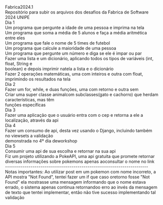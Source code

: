 Fabrica2024.1<br/>
Repositório para subir os arquivos dos desafios da Fabrica de Software 2024 UNIPE<br/>
Dia 1<br/>
Um programa que pergunte a idade de uma pessoa e imprima na tela<br/>
Um programa que soma a média de 5 alunos e faça a média aritmética entre eles<br/>
Um programa que fale o nome de 5 times de futebol<br/>
Um programa que calcule a maioridade de uma pessoa<br/>
Um programa que pergunte um número e diga se ele é impar ou par<br/>
Fazer uma lista e um dicionário, aplicando todos os tipos de variáveis (int, float, String e <br/>boolean) e depois imprimir natela a lista  e o dicionário<br/>
Fazer 2 operações matemáticas, uma com inteiros e outra com float, imprimindo os resultados na tela<br/>
Dia 2<br/>
Fazer um for, while, e duas funções, uma com retorno e outra sem<br/>
Criar uma super classe animalcom subclasses(gato e cachorro) que herdam características, mas têm <br/>funções específicas<br/>
Dia 3<br/>
Fazer uma aplicação que o usuário entra com o cep e retorna a ele a localização, através da api<br/>
Dia 4 <br/>
Fazer um consumo de api, desta vez usando o Django, incluindo também no viewsets a validação <br/>demonstrada no 4º dia deworkshop<br/>
Dia 5<br/>
Consumir uma api de sua escolha e retornar na sua api<br/>
Fiz um projeto utilizando a PokeAPI, uma api gratuita que promete retornar diversas informações sobre pokemons apenas aoconsultar o nome no link</br>
    -------------------------------------------------------------------------</br>
Notas importantes: Ao utilizar post em um pokemon com nome incorreto, a API mostra "Not Found", tentei fazer um if que caso oretorno fosse "Not Found" ela mostrasse uma mensagem informando que o nome estava errado, o sistema apenas continua retornandoo erro ao invés da mensagem de texto que tentei implementar, então não tive sucesso implementando tal validação